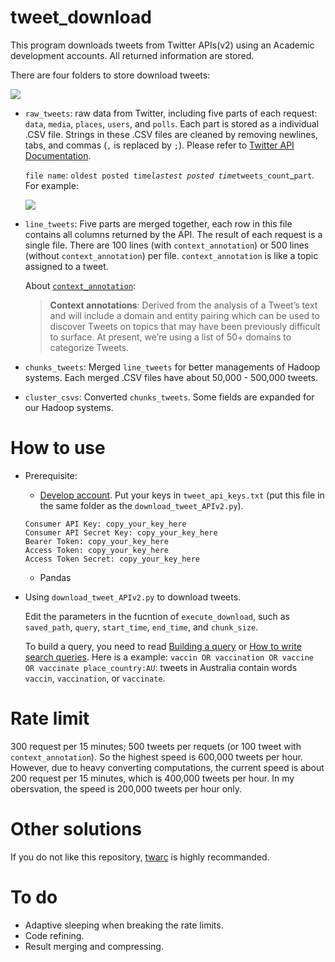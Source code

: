 # tweet_download

This program downloads tweets from Twitter APIs(v2) using an Academic development accounts. All returned information are stored.

There are four folders to store download tweets: 

![](images/folders.png)
- `raw_tweets`: raw data from Twitter, including five parts of each request: `data`, `media`, `places`, `users`, and `polls`. Each part is stored as a individual .CSV file. Strings in these .CSV files are cleaned by removing newlines, tabs, and commas (`,` is replaced by `;`). Please refer to [Twitter API Documentation](https://developer.twitter.com/en/docs/twitter-api/fields).  

  `file name`: `oldest posted time`_`lastest posted time`_`tweets_count`_`part`. For example:   

   ![](images/files1.png)
- `line_tweets`: Five parts are merged together, each row in this file contains all columns returned by the API. The result of each request is a single file. There are 100 lines (with `context_annotation`) or 500 lines (without `context_annotation`) per file. `context_annotation` is like a topic assigned to a tweet. 

    About [`context_annotation`](https://developer.twitter.com/en/docs/twitter-api/annotations/overview): 
    
    >**Context annotations**: Derived from the analysis of a Tweet’s text and will include a domain and entity pairing which can be used to discover Tweets on topics that may have been previously difficult to surface. At present, we’re using a list of 50+ domains to categorize Tweets.

- `chunks_tweets`: Merged `line_tweets` for better managements of Hadoop systems. Each merged .CSV files have about 50,000 - 500,000 tweets. 

- `cluster_csvs`: Converted `chunks_tweets`. Some fields are expanded for our Hadoop systems.

 
 # How to use
* Prerequisite:
   - [Develop account](https://developer.twitter.com/en/products/twitter-api/academic-research). Put your keys in `tweet_api_keys.txt` (put this file in the same folder as the `download_tweet_APIv2.py`).
    ```
    Consumer API Key: copy_your_key_here
    Consumer API Secret Key: copy_your_key_here
    Bearer Token: copy_your_key_here
    Access Token: copy_your_key_here
    Access Token Secret: copy_your_key_here
    ```
   - Pandas

* Using `download_tweet_APIv2.py` to download tweets.
 
     Edit the parameters in the fucntion of `execute_download`, such as `saved_path`, `query`, `start_time`, `end_time`, and `chunk_size`. 
 
     To build a query, you need to read [Building a query](https://developer.twitter.com/en/docs/twitter-api/tweets/search/integrate/build-a-query) or [How to write search queries](https://github.com/twitterdev/getting-started-with-the-twitter-api-v2-for-academic-research/blob/main/modules/5-how-to-write-search-queries.md). Here is a example: 
 `vaccin OR vaccination OR vaccine OR vaccinate place_country:AU`: tweets in Australia contain words `vaccin`, `vaccination`, or `vaccinate`.
 
  
 # Rate limit
   300 request per 15 minutes; 500 tweets per requets (or 100 tweet with `context_annotation`). So the highest speed is 600,000 tweets per hour. However, due to heavy converting computations, the current speed is about 200 request per 15 minutes, which is 400,000 tweets per hour. In my obersvation, the speed is 200,000 tweets per hour only.
 
 # Other solutions 
 
   If you do not like this repository, [twarc](https://github.com/DocNow/twarc) is highly recommanded.    
  
 # To do
 
 - Adaptive sleeping when breaking the rate limits.
 - Code refining.
 - Result merging and compressing.
 

